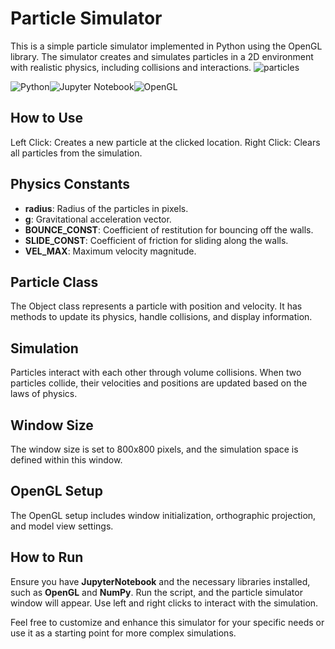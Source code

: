 
# Particle Simulator
This is a simple particle simulator implemented in Python using the OpenGL library. The simulator creates and simulates particles in a 2D environment with realistic physics, including collisions and interactions.
![particles](https://github.com/ehrlz/dynamics-simulator/assets/62675568/d5413a2d-730d-42b2-83ec-9dc1668c13e6)

![Python](https://img.shields.io/badge/python-3670A0?style=for-the-badge&logo=python&logoColor=ffdd54)![Jupyter Notebook](https://img.shields.io/badge/jupyter-%23FA0F00.svg?style=for-the-badge&logo=jupyter&logoColor=white)![OpenGL](https://img.shields.io/badge/OpenGL-%23FFFFFF.svg?style=for-the-badge&logo=opengl)
## How to Use
Left Click: Creates a new particle at the clicked location.
Right Click: Clears all particles from the simulation.

## Physics Constants
- **radius**: Radius of the particles in pixels.
- **g**: Gravitational acceleration vector.
- **BOUNCE_CONST**: Coefficient of restitution for bouncing off the walls.
- **SLIDE_CONST**: Coefficient of friction for sliding along the walls.
- **VEL_MAX**: Maximum velocity magnitude.

## Particle Class
The Object class represents a particle with position and velocity. It has methods to update its physics, handle collisions, and display information.

## Simulation
Particles interact with each other through volume collisions. When two particles collide, their velocities and positions are updated based on the laws of physics.

## Window Size
The window size is set to 800x800 pixels, and the simulation space is defined within this window.

## OpenGL Setup
The OpenGL setup includes window initialization, orthographic projection, and model view settings.

## How to Run
Ensure you have **JupyterNotebook** and the necessary libraries installed, such as **OpenGL** and **NumPy**. Run the script, and the particle simulator window will appear. Use left and right clicks to interact with the simulation.

Feel free to customize and enhance this simulator for your specific needs or use it as a starting point for more complex simulations.
